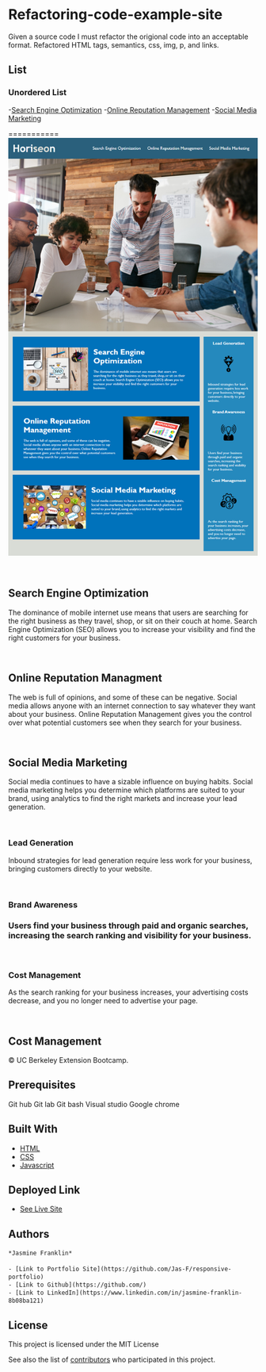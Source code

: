 # Refactoring-code-example-site

Given a source code I must refactor the origional code into an acceptable format. Refactored HTML tags, semantics, css, img, p, and links.

## List
### Unordered List
-[Search Engine Optimization](search-engine-optimization)
-[Online Reputation Management](online-reputation-management)
-[Social Media Marketing](social-media-marketing)

===========
![Image](/assets/images/Screenshot.png)

<br>

<h2>Search Engine Optimization</h2>

<P> The dominance of mobile internet use means that users are searching for the right business as they travel, shop, or sit on their couch at home. Search Engine Optimization (SEO) allows you to increase your visibility and find the right customers for your business.
</p>

<br>

<h2> Online Reputation Managment</h2>

<p> The web is full of opinions, and some of these can be negative. Social media allows anyone with an internet connection to say whatever they want about your business. Online Reputation Management gives you the control over what potential customers see when they search for your business.</p>

<br>

<h2> Social Media Marketing</h2>

<p> Social media continues to have a sizable influence on buying habits. Social media marketing helps you determine which platforms are suited to your brand, using analytics to find the right markets and increase your lead generation.</p>

<br>

<h3>Lead Generation</h3>

<p>Inbound strategies for lead generation require less work for your business, bringing customers directly to your website.</p>

<br>

<h3> Brand Awareness <h3>

<p>Users find your business through paid and organic searches, increasing the search ranking and visibility for your business.</p>

<br>

<h3>Cost Management</h3>

<p>As the search ranking for your business increases, your advertising costs decrease, and you no longer need to advertise your page.</p>

<br>

<h2>Cost Management</h2>
<p>&copy; UC Berkeley Extension Bootcamp.</p>





## Prerequisites

Git hub
Git lab
Git bash
Visual studio
Google chrome

## Built With

* [HTML](https://developer.mozilla.org/en-US/docs/Web/HTML)
* [CSS](https://developer.mozilla.org/en-US/docs/Web/CSS)
* [Javascript](https://developer.mozilla.org/en-US/docs/Web/JavaScript)

## Deployed Link

* [See Live Site](https://jas-f.github.io/Refactoring-example-site/)

## Authors

```
*Jasmine Franklin* 

- [Link to Portfolio Site](https://github.com/Jas-F/responsive-portfolio)
- [Link to Github](https://github.com/)
- [Link to LinkedIn](https://www.linkedin.com/in/jasmine-franklin-8b08ba121)
```

## License

This project is licensed under the MIT License 

See also the list of [contributors](https://github.com/your/project/contributors) who participated in this project.


